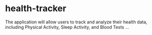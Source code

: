 # health-tracker
The application will allow users to track and analyze their health data, including Physical Activity, Sleep Activity, and Blood Tests ...
